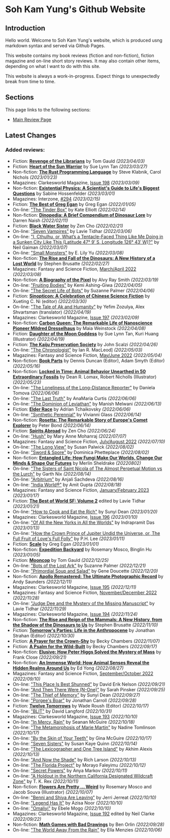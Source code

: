 # Soh Kam Yung's Github Website

## Introduction

Hello world. Welcome to Soh Kam Yung's website, which is produced usng markdown syntax and served via Github Pages.

This website contains my book reviews (fiction and non-fiction), fiction magazine and on-line short story reviews. It may also contain other items, depending on what I want to do with this site.

This website is always a work-in-progress. Expect things to unexpectedly break from time to time.

## Sections

This page links to the following sections:

- [Main Review Page](/reviews/README.md)

## Latest Changes

### Added reviews:
- Fiction: [**Revenge of the Librarians**](reviews/fiction/2023/20230403-RevengeOfTheLibrarians.md) by Tom Gauld *(2023/04/03)*
- Fiction: [**Heart of the Sun Warrior**](reviews/fiction/2023/20230327-HeartOfTheSunWarrior.md) by Sue Lynn Tan *(2023/03/27)*
- Non-fiction: [**The Rust Programming Language**](reviews/nonfiction/2023/20230123-RustProgrammingLanguage.md) by Steve Klabnik, Carol Nichols *(2023/01/23)*
- Magazines: Clarkesworld Magazine, [Issue 198](reviews/magazines/Clarkesworld/20230309-Clarkesworld198.md) *(2023/03/09)*
- Non-fiction: [**Existential Physics: A Scientist's Guide to Life's Biggest Questions**](reviews/nonfiction/2023/20230301-ExistentialPhysics.md) by Sabine Hossenfelder *(2023/03/01)*
- Magazines: Interzone, [#294](reviews/magazines/Interzone/20230215-Interzone294.md) *(2023/02/15)*
- Fiction: [**The Best of Greg Egan**](reviews/fiction/2022/20220105-TheBestOfGregEgan.md) by Greg Egan *(2022/01/05)*
- On-line: ["The Tinder Box"](reviews/online/2022/20220214-TheTinderBox.md) by Kate Elliott *(2022/02/14)*
- Non-fiction: [**Dinopedia: A Brief Compendium of Dinosaur Lore**](reviews/nonfiction/2022/20220211-Dinopedia.md) by Darren Naish *(2022/02/11)*
- Fiction: [**Black Water Sister**](reviews/fiction/2022/20220221-BlackWaterSister.md) by Zen Cho *(2022/02/21)*
- On-line: ["Seven Vampires"](reviews/online/2022/20220306-SevenVampires.md) by Lavie Tidhar *(2022/03/06)*
- On-line: ["I, Cthulhu, or, What’s a Tentacle-Faced Thing Like Me Doing in a Sunken City Like This (Latitude 47° 9′ S, Longitude 126° 43′ W)?"](reviews/online/2022/20220307-ICthulhu.md) by Neil Gaiman *(2022/03/07)*
- On-line: ["Small Monsters"](reviews/online/2022/20220308-SmallMonsters.md) by E. Lily Yu *(2022/03/08)*
- Non-fiction: [**The Rise and Fall of the Dinosaurs: A New History of a Lost World**](reviews/nonfiction/2022/20220227-RiseAndFallOfTheDinosaurs.md) by Stephen Brusatte *(2022/02/27)*
- Magazines: Fantasy and Science Fiction, [March/April 2022](reviews/magazines/FantasyAndScienceFiction/20220308-FSF202203.md) *(2022/03/08)*
- Non-fiction: [**A Biography of the Pixel**](reviews/nonfiction/2022/20220319-BiographyOfThePixel.md) by Alvy Ray Smith *(2022/03/19)*
- On-line: ["Fruiting Bodies"](reviews/online/2022/20220405-FruitingBodies.md) by Kemi Ashing-Giwa *(2022/04/05)*
- On-line: ["The Secret Life of Bots"](reviews/online/2022/20220406-SecretLifeOfBots.md) by Suzanne Palmer *(2022/04/06)*
- Fiction: [**Sinopticon: A Celebration of Chinese Science Fiction**](reviews/fiction/2022/20220330-Sinopticon.md) by Xueting C. Ni (editor) *(2022/03/30)*
- On-line: ["The Tale of Ak and Humanity"](reviews/online/2022/20220419-TaleOfAkAndHumanity.md) by Yefim Zozulya, Alex Shvartsman (translator) *(2022/04/19)*
- Magazines: Clarkesworld Magazine, [Issue 197](reviews/magazines/Clarkesworld/20230209-Clarkesworld197.md) *(2023/02/09)*
- Non-fiction: [**Carbon Queen: The Remarkable Life of Nanoscience Pioneer Mildred Dresselhaus**](reviews/nonfiction/2022/20220408-CarbonQueen.md) by Maia Weinstock *(2022/04/08)*
- Fiction: [**Daughter of the Moon Goddess**](reviews/fiction/2022/20220419-DaughterOfTheMoonGoddess.md) by Sue Lynn Tan, Kuri Huang (Illustrator) *(2022/04/19)*
- Fiction: [**The Kaiju Preservation Society**](reviews/fiction/2022/20220426-TheKaijuPreservationSociety.md) by John Scalzi *(2022/04/26)*
- On-line: ["The Chronologist"](reviews/online/2022/20220503-TheChronologist.md) by Ian R. MacLeod] *(2022/05/03)*
- Magazines: Fantasy and Science Fiction, [May/June 2022](reviews/magazines/FantasyAndScienceFiction/20220504-FSF202205.md) *(2022/05/04)*
- Non-fiction: [**Book Parts**](reviews/nonfiction/2022/20220516-BookParts.md) by Dennis Duncan (Editor), Adam Smyth (Editor) *(2022/05/16)*
- Non-fiction: [**Locked in Time: Animal Behavior Unearthed in 50 Extraordinary Fossils**](reviews/nonfiction/2022/20220523-LockedInTime.md) by Dean R. Lomax, Robert Nicholls (Illustrator) *(2022/05/23)*
- On-line: ["The Loneliness of the Long-Distance Reporter"](reviews/online/2022/20220606-TheLonelinessOfTheLongDistanceReporter.md) by Daniela Tomova *(2022/06/06)*
- On-line: ["The Last Truth"](reviews/online/2022/20220606-TheLastTruth.md) by AnaMaria Curtis *(2022/06/06)*
- On-line: ["The Dominion of Leviathan"](reviews/online/2022/20220613-TheDominionOfLeviathan.md) by Manish Melwani *(2022/06/13)*
- Fiction: [**Elder Race**](reviews/fiction/2022/20220606-ElderRace.md) by Adrian Tchaikovsky *(2022/06/06)*
- On-line: ["Synthetic Perennial"](reviews/online/2022/20220614-SyntheticPerennial.md) by Vivianni Glass *(2022/06/14)*
- Non-fiction: [**Rosetta: The Remarkable Story of Europe's Comet Explorer**](reviews/nonfiction/2022/20220614-Rosetta.md) by Peter Bond *(2022/06/14)*
- Fiction: [**Spirits Abroad**](reviews/fiction/2022/20220624-SpiritsAbroad.md) by Zen Cho *(2022/06/24)*
- On-line: ["Hush"](reviews/online/2022/20220707-Hush.md) by Mary Anne Mohanraj *(2022/07/07)*
- Magazines: Fantasy and Science Fiction, [July/August 2022](reviews/magazines/FantasyAndScienceFiction/20220710-FSF202207.md) *(2022/07/10)*
- On-line: ["The Long View"](reviews/online/2022/20220802-TheLongView.md) by Susan Palwick *(2022/08/02)*
- On-line: ["Sword & Spore"](reviews/online/2022/20220802-SwordAndSpore.md) by Dominica Phetteplace *(2022/08/02)*
- Non-fiction: [**Entangled Life: How Fungi Make Our Worlds, Change Our Minds & Shape Our Futures**](reviews/nonfiction/2022/20220802-EntangledLife.md) by Merlin Sheldrake *(20220802)*
- On-line: ["The Sisters of Saint Nicola of The Almost Perpetual Motion vs the Lurch"](reviews/online/2022/20220814-TheSistersOfSaintNicola.md) by Garth Nix *(2022/08/14)*
- On-line: ["Arbitrium"](reviews/online/2022/20220816-Arbitrium.md) by Anjali Sachdeva *(2022/08/16)*
- On-line: ["India World®"](reviews/online/2022/20220818-IndiaWorld.md) by Amit Gupta *(2022/08/18)*
- Magazines: Fantasy and Science Fiction, [January/February 2023](reviews/magazines/FantasyAndScienceFiction/20230117-FSF202301.md) *(2023/01/17)*
- Fiction: [**The Best of World SF: Volume 2**](reviews/fiction/2023/20230121-TheBestOfWorldSfVolume2.md) edited by Lavie Tidhar *(2023/01/21)*
- On-line: ["How to Cook and Eat the Rich"](reviews/online/2023/20230120-HowToCookAndEatTheRich.md) by Sunyi Dean *(2023/01/20)*
- Magazines: Clarkesworld Magazine, [Issue 196](reviews/magazines/Clarkesworld/20230110-Clarkesworld196.md) *(2023/01/10)*
- On-line: ["Of All the New Yorks in All the Worlds"](reviews/online/2023/20230113-OfAllTheNewYorksInAllTheWorlds.md) by Indrapramit Das *(2023/01/13)*
- On-line: ["How the Crown Prince of Jupiter Undid the Universe, or, The Full Fruit of Love's Full Folly"](reviews/online/2023/20230111-HowTheCrownPrinceOfJupiter.md) by P.H. Lee *(2023/01/11)*
- Fiction: [**Scale**](reviews/fiction/2023/20230101-Scale.md) by Greg Egan *(2023/01/01)*
- Non-fiction: [**Expedition Backyard**](reviews/nonfiction/2023/20230105-ExpeditionBackyard.md) by Rosemary Mosco, Binglin Hu *(2023/01/05)*
- Fiction: [**Mooncop**](reviews/fiction/2022/20221225-Mooncop.md) by Tom Gauld *(2022/12/25)*
- On-line: ["Bots of the Lost Ark"](reviews/online/2022/20221221-BotsOfTheLostArk.md) by Suzanne Palmer *(2022/12/21)*
- On-line: ["Primordial Soup and Salad"](reviews/online/2022/20221220-PrimordialSoupAndSalad.md) by Gene Doucette *(2022/12/20)*
- Non-fiction: [**Apollo Remastered: The Ultimate Photographic Record**](reviews/nonfiction/2022/20221212-ApolloRemastered.md) by Andy Saunders *(2022/12/11)*
- Magazines: Clarkesworld Magazine, [Issue 195](reviews/magazines/Clarkesworld/20221211-Clarkesworld195.md) *(2022/12/11)*
- Magazines: Fantasy and Science Fiction, [November/December 2022](reviews/magazines/FantasyAndScienceFiction/20221128-FSF202211.md) *(2022/11/28)*
- On-line: ["Judge Dee and the Mystery of the Missing Manuscript"](reviews/online/2022/20221128-JudgeDeeAndTheMysteryOfTheMissingManuscript.md) by Lavie Tidhar *(2022/11/29)*
- Magazines: Clarkesworld Magazine, [Issue 194](reviews/magazines/Clarkesworld/20221124-Clarkesworld194.md) *(2022/11/24)*
- Non-fiction: [**The Rise and Reign of the Mammals: A New History, from the Shadow of the Dinosaurs to Us**](reviews/nonfiction/2022/20221110-TheRiseAndReignOfTheMammals.md) by Stephen Brusatte *(2022/11/10)*
- Fiction: [**Tomorrow's Parties: Life in the Anthropocene**](reviews/fiction/2022/20221030-TomorrowsParties.md) by Jonathan Strahan (Editor) *(2022/10/30)*
- Fiction: [**A Prayer for the Crown-Shy**](reviews/fiction/2022/20221107-APrayerForTheCrownShy.md) by Becky Chambers *(2022/11/07)*
- Fiction: [**A Psalm for the Wild-Built**](reviews/fiction/2022/20220817-APsalmForTheWildBuilt.md) by Becky Chambers *(2022/09/17)*
- Non-fiction: [**Elusive: How Peter Higgs Solved the Mystery of Mass**](reviews/nonfiction/2022/20220921-Elusive.md) by Frank Close *(2022/09/21)*
- Non-fiction: [**An Immense World: How Animal Senses Reveal the Hidden Realms Around Us**](reviews/nonfiction/2022/20220827-AnImmenseWorld.md) by Ed Yong *(2022/08/27)*
- Magazines: Fantasy and Science Fiction, [September/October 2022](reviews/magazines/FantasyAndScienceFiction/20220910-FSF202209.md) *(2022/09/10)*
- On-line: ["This Place Is Best Shunned"](reviews/online/2022/20220921-ThisPlaceIsBestShunned.md) by David Erik Nelson *(2022/09/21)*
- On-line: ["And Then There Were (N-One)"](reviews/online/2022/20220925-AndThenThereWereN-One.md) by Sarah Pinsker *(2022/09/25)*
- On-line: ["The Thief of Memory"](reviews/online/2022/20220927-TheThiefOfMemory.md) by Sunyi Dean *(2022/09/27)*
- On-line: ["Porgee's Boar"](reviews/online/2022/20220928-PorgeesBoar.md) by Jonathan Carroll *(2022/09/28)*
- Fiction: [**Twelve Tomorrows**](reviews/fiction/2022/20221017-TwelveTomorrows.md) by Wade Roush (Editor) *(2022/10/17)*
- On-line: ["BLIT"](reviews/online/2022/20221031-BLIT.md) by David Langford *(2022/10/31)*
- Magazines: Clarkesworld Magazine, [Issue 193](reviews/magazines/Clarkesworld/20221010-Clarkesworld193.md) *(2022/10/10)*
- On-line: ["In Mercy, Rain"](reviews/online/2022/20221018-InMercyRain.md) by Seanan McGuire *(2022/10/18)*
- On-line: ["The Metamorphosis of Marie Martin"](reviews/online/2022/20221017-TheMetamorphosisOfMarieMartin.md) by Nadine Tomlinson *(2022/10/17)*
- On-line: ["By the Skin of Your Teeth"](reviews/online/2022/20221017-ByTheSkinOfYourTeeth.md) by Gina McGuire *(2022/10/17)*
- On-line: ["Seven Sisters"](reviews/online/2022/20221014-SevenSisters.md) by Susan Kaye Quinn *(2022/10/14)*
- On-line: ["The Lexicographer and One Tree Island"](reviews/online/2022/20221013-TheLexicographerAndOneTreeIsland.md) by Akhim Alexis *(2022/10/13)*
- On-line: ["And Now the Shade"](reviews/online/2022/20221013-AndNowTheShade.md) by Rich Larson *(2022/10/13)*
- On-line: ["The Florida Project"](reviews/online/2022/20221012-TheFloridaProject.md) by Morayo ​​Faleyimu *(2022/10/12)*
- On-line: ["Secret Powers"](reviews/online/2022/20221011-SecretPowers.md) by Anya Markov *(2022/10/11)*
- On-line: ["A Holdout in the Northern California Designated Wildcraft Zone"](reviews/online/2022/20221011-AHoldoutInTheNorthernCaliforniaDesignatedWildcraftZone.md) by T. K. Rex *(2022/10/11)*
- Non-fiction: [**Flowers Are Pretty ... Weird**](reviews/nonfiction/2022/20221007-FlowersArePrettyWeird.md) by Rosemary Mosco and Jacob Souva (Illustrator) *(2022/10/07)*
- On-line: ["Benni and Shiya Are Leaving"](reviews/online/2022/20221010-BenniAndShiyaAreLeaving.md) by Jerri Jerreat *(2022/10/10)*
- On-line: ["Legend Has It"](reviews/online/2022/20221010-LegendHasIt.md) by Azisa Noor *(2022/10/10)*
- On-line: ["Omaliyi"](reviews/online/2022/20221010-Omaliyi.md) by Ebele Mọgọ *(2022/10/10)*
- Magazines: Clarkesworld Magazine, [Issue 192](reviews/magazines/Clarkesworld/20220922-Clarkesworld192.md) edited by Neil Clarke *(2022/09/22)*
- Non-fiction: [**Math Games with Bad Drawings**](reviews/nonfiction/2022/20220906-MathGamesWithBadDrawings.md) by Ben Orlin *(2022/09/28)*
- On-line: ["The World Away From the Rain"](reviews/online/2022/20221006-TheWorldAwayFromRain.md) by Ella Menzies *(2022/10/06)*
